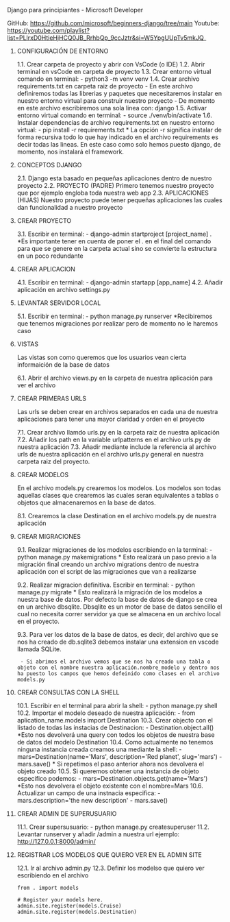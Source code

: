 
Django para principiantes - Microsoft Developer

GitHub: https://github.com/microsoft/beginners-django/tree/main
Youtube: https://youtube.com/playlist?list=PLlrxD0HtieHjHCQ0JB_RrhbQp_9ccJztr&si=W5YpgUUpTv5mkJQ_

1. CONFIGURACIÓN DE ENTORNO 

    1.1. Crear carpeta de proyecto y abrir con VsCode (o IDE)
    1.2. Abrir terminal en vsCode en carpeta de proyecto
    1.3. Crear entorno virtual comando en terminal:
        - python3 -m venv venv
    1.4. Crear archivo requirements.txt en carpeta raiz de proyecto
        - En este archivo definiremos todas las librerias y paquetes que necesitaremos instalar en nuestro entorno virtual para construir nuestro proyecto
        - De momento en este archivo escribiremos una sola linea con:
            django
    1.5. Activar entorno virtual comando en terminal:
        - source ./venv/bin/activate
    1.6. Instalar dependencias de archivo requirements.txt en nuestro entorno virtual:
        - pip install -r requirements.txt
            * La opción -r significa instalar de forma recursiva todo lo que hay indicado en el archivo requirements es decir todas las lineas. En este caso como solo hemos puesto django, de momento, nos instalará el framework.

2. CONCEPTOS DJANGO

    2.1. Django esta basado en pequeñas aplicaciones dentro de nuestro proyecto
    2.2. PROYECTO (PADRE) Primero tenemos nuestro proyecto que por ejemplo engloba toda nuestra web app
    2.3. APLICACIONES (HIJAS) Nuestro proyecto puede tener pequeñas aplicaciones las cuales dan funcionalidad a nuestro proyecto

3. CREAR PROYECTO

    3.1. Escribir en terminal:
        - django-admin startproject [project_name] .
            *Es importante tener en cuenta de poner el . en el final del comando para que se genere en la carpeta actual sino se convierte la estructura en un poco redundante

4. CREAR APLICACION

    4.1. Escribir en terminal:
        - django-admin startapp [app_name]
    4.2. Añadir aplicación en archivo settings.py

5. LEVANTAR SERVIDOR LOCAL

    5.1. Escribir en terminal:
        - python manage.py runserver
            *Recibiremos que tenemos migraciones por realizar pero de momento no le haremos caso

6. VISTAS

    Las vistas son como queremos que los usuarios vean cierta informaición de la base de datos

    6.1. Abrir el archivo views.py en la carpeta de nuestra aplicación para ver el archivo

7. CREAR PRIMERAS URLS

    Las urls se deben crear en archivos separados en cada una de nuestra aplicaciones para tener una mayor claridad y orden en el proyecto

    7.1. Crear archivo llamdo urls.py en la carpeta raiz de nuestra aplicación
    7.2. Añadir los path en la variable urlpatterns en el archivo urls.py de nuestra aplicación
    7.3. Añadir mediante include la referencia al archivo urls de nuestra aplicación en el archivo urls.py general en nuestra carpeta raiz del proyecto.

8. CREAR MODELOS

    En el archivo models.py crearemos los modelos. Los modelos son todas aquellas clases que crearemos las cuales seran equivalentes a tablas o objetos que almacenaremos en la base de datos.

    8.1. Crearemos la clase Destination en el archivo models.py de nuestra aplicación

9. CREAR MIGRACIONES

    9.1. Realizar migraciones de los modelos escribiendo en la terminal:
        - python manage.py makemigrations
            * Esto realizará un paso previo a la migración final creando un archivo migrations dentro de nuestra aplicación con el script de las migraciones que van a realizarse 

    9.2. Realizar migracion definitiva. Escribir en terminal:
        - python manage.py migrate
            * Esto realizará la migración de los modelos a nuestra base de datos. Por defecto la base de datos de django se crea en un archivo dbsqlite. Dbsqlite es un motor de base de datos sencillo el cual no necesita correr servidor ya que se almacena en un archivo local en el proyecto.

    9.3. Para ver los datos de la base de datos, es decir, del archivo que se nos ha creado de db.sqlite3 debemos instalar una extension en vscode llamada SQLite.

        - Si abrimos el archivo vemos que se nos ha creado una tabla o objeto con el nombre nuestra aplicación.nombre_modelo y dentro nos ha puesto los campos que hemos defeinido como clases en el archivo models.py

10. CREAR CONSULTAS CON LA SHELL

    10.1. Escribir en el terminal para abrir la shell:
        - python manage.py shell
    10.2. Importar el modelo deseado de nuestra aplicación:
        - from aplication_name.models import Destination
    10.3. Crear objecto con el listado de todas las instacias de Destinacion:
        - Destination.object.all()
            *Esto nos devolverá una query con todos los objetos de nuestra base de datos del modelo Destination
    10.4. Como actualmente no tenemos ninguna instancia creada creamos una mediante la shell:
        - mars=Destination(name='Mars', description='Red planet', slug='mars')
        - mars.save()
            * Si repetimos el paso anterior ahora nos devolvera el objeto creado
    10.5. Si queremos obtener una instancia de objeto especifico podemos:
        - mars=Destination.objects.get(name='Mars')
            *Esto nos devolvera el objeto existente con el nombre=Mars
    10.6. Actualizar un campo de una instnacia especifica:
        - mars.description='the new description'
        - mars.save()

11. CREAR ADMIN DE SUPERUSUARIO
    
    11.1. Crear supersusuario:
        - python manage.py createsuperuser
    11.2. Levantar runserver y añadir /admin a nuestra url ejemplo: http://127.0.0.1:8000/admin/

12. REGISTRAR LOS MODELOS QUE QUIERO VER EN EL ADMIN SITE

    12.1. Ir al archivo admin.py
    12.3. Definir los modelso que quiero ver escribiendo en el archivo

        from . import models

        # Register your models here.
        admin.site.register(models.Cruise)
        admin.site.register(models.Destination)
    